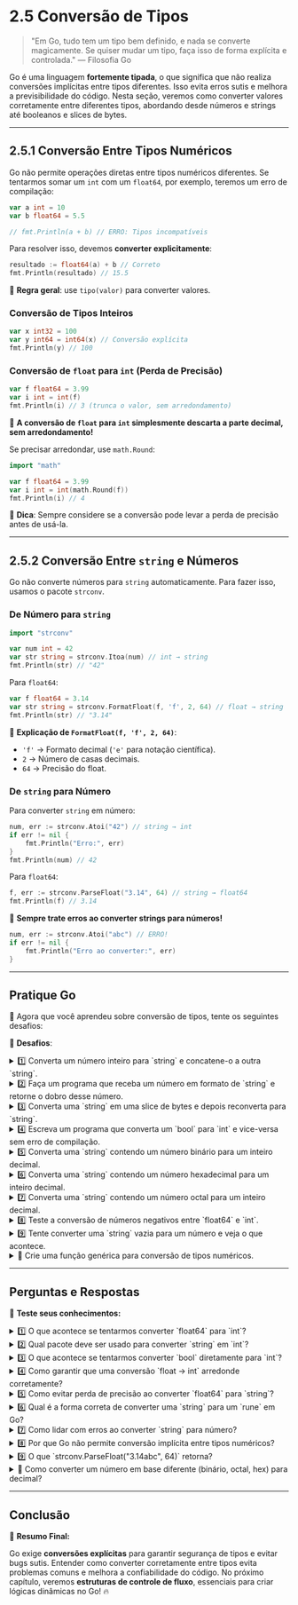 # **2.5 Conversão de Tipos**

> "Em Go, tudo tem um tipo bem definido, e nada se converte magicamente. Se quiser mudar um tipo, faça isso de forma explícita e controlada." — Filosofia Go

Go é uma linguagem **fortemente tipada**, o que significa que não realiza conversões implícitas entre tipos diferentes. Isso evita erros sutis e melhora a previsibilidade do código. Nesta seção, veremos como converter valores corretamente entre diferentes tipos, abordando desde números e strings até booleanos e slices de bytes.

---

## **2.5.1 Conversão Entre Tipos Numéricos**

Go não permite operações diretas entre tipos numéricos diferentes. Se tentarmos somar um `int` com um `float64`, por exemplo, teremos um erro de compilação:

```go
var a int = 10
var b float64 = 5.5

// fmt.Println(a + b) // ERRO: Tipos incompatíveis
```

Para resolver isso, devemos **converter explicitamente**:

```go
resultado := float64(a) + b // Correto
fmt.Println(resultado) // 15.5
```

📌 **Regra geral**: use `tipo(valor)` para converter valores.

### **Conversão de Tipos Inteiros**

```go
var x int32 = 100
var y int64 = int64(x) // Conversão explícita
fmt.Println(y) // 100
```

### **Conversão de `float` para `int` (Perda de Precisão)**

```go
var f float64 = 3.99
var i int = int(f)
fmt.Println(i) // 3 (trunca o valor, sem arredondamento)
```

📌 **A conversão de `float` para `int` simplesmente descarta a parte decimal, sem arredondamento!**

Se precisar arredondar, use `math.Round`:

```go
import "math"

var f float64 = 3.99
var i int = int(math.Round(f))
fmt.Println(i) // 4
```

🔹 **Dica**: Sempre considere se a conversão pode levar a perda de precisão antes de usá-la.

---

## **2.5.2 Conversão Entre `string` e Números**

Go não converte números para `string` automaticamente. Para fazer isso, usamos o pacote `strconv`.

### **De Número para `string`**

```go
import "strconv"

var num int = 42
var str string = strconv.Itoa(num) // int → string
fmt.Println(str) // "42"
```

Para `float64`:

```go
var f float64 = 3.14
var str string = strconv.FormatFloat(f, 'f', 2, 64) // float → string
fmt.Println(str) // "3.14"
```

📌 **Explicação de `FormatFloat(f, 'f', 2, 64)`**:
- `'f'` → Formato decimal (`'e'` para notação científica).
- `2` → Número de casas decimais.
- `64` → Precisão do float.

### **De `string` para Número**

Para converter `string` em número:

```go
num, err := strconv.Atoi("42") // string → int
if err != nil {
    fmt.Println("Erro:", err)
}
fmt.Println(num) // 42
```

Para `float64`:

```go
f, err := strconv.ParseFloat("3.14", 64) // string → float64
fmt.Println(f) // 3.14
```

📌 **Sempre trate erros ao converter strings para números!**

```go
num, err := strconv.Atoi("abc") // ERRO!
if err != nil {
    fmt.Println("Erro ao converter:", err)
}
```

---

## **Pratique Go**

🎯 Agora que você aprendeu sobre conversão de tipos, tente os seguintes desafios:

🔨 **Desafios**:

<details>
  <summary>1️⃣ Converta um número inteiro para `string` e concatene-o a outra `string`.</summary>
  
  ```go
  num := 42
  str := "O resultado é: " + strconv.Itoa(num)
  fmt.Println(str) // "O resultado é: 42"
  ```
</details>

<details>
  <summary>2️⃣ Faça um programa que receba um número em formato de `string` e retorne o dobro desse número.</summary>
  
  ```go
  input := "21"
  num, _ := strconv.Atoi(input)
  fmt.Println(num * 2) // 42
  ```
</details>

<details>
  <summary>3️⃣ Converta uma `string` em uma slice de bytes e depois reconverta para `string`.</summary>
  
  ```go
  s := "GoLang"
  b := []byte(s)
  s2 := string(b)
  fmt.Println(s2) // "GoLang"
  ```
</details>

<details>
  <summary>4️⃣ Escreva um programa que converta um `bool` para `int` e vice-versa sem erro de compilação.</summary>
  
  ```go
  var b bool = true
  var i int
  if b {
      i = 1
  } else {
      i = 0
  }
  fmt.Println(i) // 1
  ```
</details>

<details>
  <summary>5️⃣ Converta uma `string` contendo um número binário para um inteiro decimal.</summary>
  
  ```go
  bin := "1010"
  num, _ := strconv.ParseInt(bin, 2, 64)
  fmt.Println(num) // 10
  ```
</details>

<details>
  <summary>6️⃣ Converta uma `string` contendo um número hexadecimal para um inteiro decimal.</summary>
  
  ```go
  hex := "1A"
  num, _ := strconv.ParseInt(hex, 16, 64)
  fmt.Println(num) // 26
  ```
</details>

<details>
  <summary>7️⃣ Converta uma `string` contendo um número octal para um inteiro decimal.</summary>
  
  ```go
  oct := "12"
  num, _ := strconv.ParseInt(oct, 8, 64)
  fmt.Println(num) // 10
  ```
</details>

<details>
  <summary>8️⃣ Teste a conversão de números negativos entre `float64` e `int`.</summary>
  
  ```go
  f := -3.99
  i := int(f)
  fmt.Println(i) // -3 (sem arredondamento)
  ```
</details>

<details>
  <summary>9️⃣ Tente converter uma `string` vazia para um número e veja o que acontece.</summary>
  
  ```go
  num, err := strconv.Atoi("")
  fmt.Println(num, err) // 0, erro
  ```
</details>

<details>
  <summary>🔢 Crie uma função genérica para conversão de tipos numéricos.</summary>
  
  ```go
  func convert[T any](val T) string {
      return fmt.Sprintf("%v", val)
  }
  fmt.Println(convert(42))   // "42"
  fmt.Println(convert(3.14)) // "3.14"
  ```
</details>

---

## **Perguntas e Respostas**

🎡 **Teste seus conhecimentos:**

<details>
  <summary>1️⃣ O que acontece se tentarmos converter `float64` para `int`?</summary>
  O valor será truncado, removendo a parte decimal.
</details>

<details>
  <summary>2️⃣ Qual pacote deve ser usado para converter `string` em `int`?</summary>
  O pacote `strconv` fornece `strconv.Atoi` e `strconv.ParseInt`.
</details>

<details>
  <summary>3️⃣ O que acontece se tentarmos converter `bool` diretamente para `int`?</summary>
  Go não permite essa conversão diretamente. É necessário usar uma estrutura condicional.
</details>

<details>
  <summary>4️⃣ Como garantir que uma conversão `float → int` arredonde corretamente?</summary>
  Use `math.Round()` antes de converter.
</details>

<details>
  <summary>5️⃣ Como evitar perda de precisão ao converter `float64` para `string`?</summary>
  Use `strconv.FormatFloat(f, 'f', -1, 64)`.
</details>

<details>
  <summary>6️⃣ Qual é a forma correta de converter uma `string` para um `rune` em Go?</summary>
  Use `runes := []rune("texto")`.
</details>

<details>
  <summary>7️⃣ Como lidar com erros ao converter `string` para número?</summary>
  Sempre verifique o segundo valor de retorno (`err`) das funções `strconv.Atoi` e `strconv.ParseInt`.
</details>

<details>
  <summary>8️⃣ Por que Go não permite conversão implícita entre tipos numéricos?</summary>
  Para evitar erros sutis de perda de precisão e comportamento inesperado.
</details>

<details>
  <summary>9️⃣ O que `strconv.ParseFloat("3.14abc", 64)` retorna?</summary>
  Retorna um erro, pois o valor não é um float válido.
</details>

<details>
  <summary>🔢 Como converter um número em base diferente (binário, octal, hex) para decimal?</summary>
  Use `strconv.ParseInt(valor, base, 64)`, especificando a base adequada (2, 8, 16).
</details>

---





## **Conclusão**

🚀 **Resumo Final:**

Go exige **conversões explícitas** para garantir segurança de tipos e evitar bugs sutis. Entender como converter corretamente entre tipos evita problemas comuns e melhora a confiabilidade do código. No próximo capítulo, veremos **estruturas de controle de fluxo**, essenciais para criar lógicas dinâmicas no Go! 🔥

